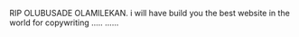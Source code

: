 RIP OLUBUSADE OLAMILEKAN. i will have build you the best website in the world for copywriting .....
......
